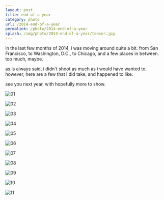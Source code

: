 ```yaml
---
layout: post
title: end of a year
category: photo
url: /2014-end-of-a-year
permalink: /photo/2014-end-of-a-year
splash: /img/photo/2014-end-of-a-year/teaser.jpg
---
```


in the last few months of 2014, i was moving around quite a bit. from San Francisco, to Washington, D.C., to Chicago, and a few places in between. too much, maybe. 

as is always said, i didn't shoot as much as i would have wanted to. however, here are a few that i did take, and happened to like.

see you next year, with hopefully more to show.

![01](../../img/photo/2014-end-of-a-year/01.jpg)

![02](../../img/photo/2014-end-of-a-year/02.jpg)

![03](../../img/photo/2014-end-of-a-year/03.jpg)

![04](../../img/photo/2014-end-of-a-year/04.jpg)

![05](../../img/photo/2014-end-of-a-year/05.jpg)

![06](../../img/photo/2014-end-of-a-year/06.jpg)

![07](../../img/photo/2014-end-of-a-year/07.jpg)

![08](../../img/photo/2014-end-of-a-year/08.jpg)

![09](../../img/photo/2014-end-of-a-year/09.jpg)

![10](../../img/photo/2014-end-of-a-year/10.jpg)

![11](../../img/photo/2014-end-of-a-year/11.jpg)
